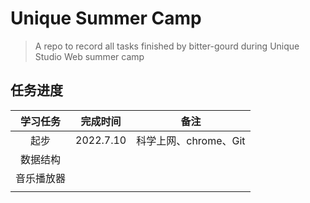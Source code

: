 #  Unique Summer Camp

> A repo to record all tasks finished by bitter-gourd during Unique Studio Web summer camp 

## 任务进度

| **学习任务** | 完成时间  |         备注          |
| :----------: | :-------: | :-------------------: |
|     起步     | 2022.7.10 | 科学上网、chrome、Git |
|   数据结构   |           |                       |
|  音乐播放器  |           |                       |
|              |           |                       |

